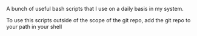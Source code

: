 A bunch of useful bash scripts that I use on a daily basis in my system.

To use this scripts outside of the scope of the git repo, add the git repo to your path in your shell
